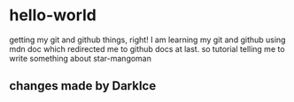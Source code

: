 # hello-world
getting my git and github things, right!
I am learning my git and github using mdn doc which redirected me to github docs at last. so tutorial telling me to write something about star-mangoman

## changes made by DarkIce 
